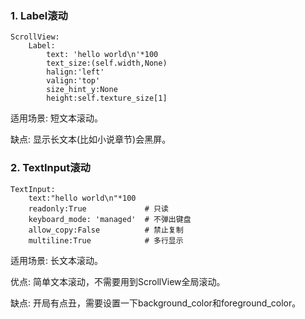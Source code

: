 ### 1. Label滚动
```
ScrollView:
    Label:
        text: 'hello world\n'*100
        text_size:(self.width,None)
        halign:'left'
        valign:'top'
        size_hint_y:None
        height:self.texture_size[1]
```

适用场景: 短文本滚动。
                            
缺点: 显示长文本(比如小说章节)会黑屏。

### 2. TextInput滚动
```
TextInput:
    text:"hello world\n"*100
    readonly:True             # 只读
    keyboard_mode: 'managed'  # 不弹出键盘
    allow_copy:False          # 禁止复制
    multiline:True            # 多行显示
```

适用场景: 长文本滚动。

优点: 简单文本滚动，不需要用到ScrollView全局滚动。

缺点: 开局有点丑，需要设置一下background_color和foreground_color。
